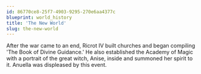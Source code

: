 ```yaml
---
id: 86770ce8-25f7-4903-9295-270e6aa4377c
blueprint: world_history
title: 'The New World'
slug: the-new-world
---
```

After the war came to an end, Ricrot IV built churches and began compiling 'The Book of Divine Guidance.' He also established the Academy of Magic with a portrait of the great witch, Anise, inside and summoned her spirit to it. Anuella was displeased by this event.